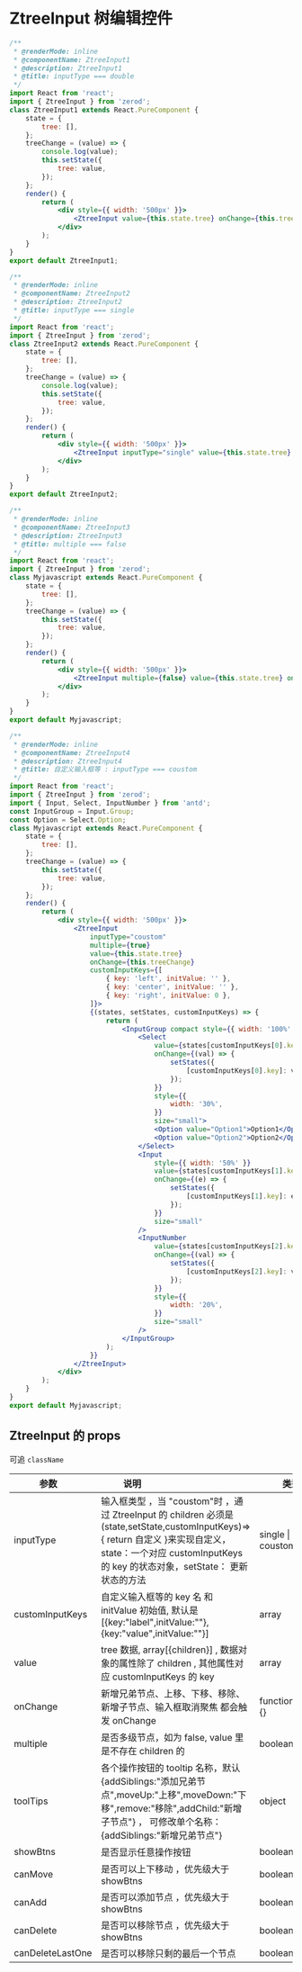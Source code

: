 <!-- @routePath:/component-doc/ZtreeInput-doc -->

# ZtreeInput 树编辑控件

```jsx
/**
 * @renderMode: inline
 * @componentName: ZtreeInput1
 * @description: ZtreeInput1
 * @title: inputType === double
 */
import React from 'react';
import { ZtreeInput } from 'zerod';
class ZtreeInput1 extends React.PureComponent {
    state = {
        tree: [],
    };
    treeChange = (value) => {
        console.log(value);
        this.setState({
            tree: value,
        });
    };
    render() {
        return (
            <div style={{ width: '500px' }}>
                <ZtreeInput value={this.state.tree} onChange={this.treeChange} />
            </div>
        );
    }
}
export default ZtreeInput1;
```

```jsx
/**
 * @renderMode: inline
 * @componentName: ZtreeInput2
 * @description: ZtreeInput2
 * @title: inputType === single
 */
import React from 'react';
import { ZtreeInput } from 'zerod';
class ZtreeInput2 extends React.PureComponent {
    state = {
        tree: [],
    };
    treeChange = (value) => {
        console.log(value);
        this.setState({
            tree: value,
        });
    };
    render() {
        return (
            <div style={{ width: '500px' }}>
                <ZtreeInput inputType="single" value={this.state.tree} onChange={this.treeChange} />
            </div>
        );
    }
}
export default ZtreeInput2;
```

```jsx
/**
 * @renderMode: inline
 * @componentName: ZtreeInput3
 * @description: ZtreeInput3
 * @title: multiple === false
 */
import React from 'react';
import { ZtreeInput } from 'zerod';
class Myjavascript extends React.PureComponent {
    state = {
        tree: [],
    };
    treeChange = (value) => {
        this.setState({
            tree: value,
        });
    };
    render() {
        return (
            <div style={{ width: '500px' }}>
                <ZtreeInput multiple={false} value={this.state.tree} onChange={this.treeChange} />
            </div>
        );
    }
}
export default Myjavascript;
```

```jsx
/**
 * @renderMode: inline
 * @componentName: ZtreeInput4
 * @description: ZtreeInput4
 * @title: 自定义输入框等 : inputType === coustom
 */
import React from 'react';
import { ZtreeInput } from 'zerod';
import { Input, Select, InputNumber } from 'antd';
const InputGroup = Input.Group;
const Option = Select.Option;
class Myjavascript extends React.PureComponent {
    state = {
        tree: [],
    };
    treeChange = (value) => {
        this.setState({
            tree: value,
        });
    };
    render() {
        return (
            <div style={{ width: '500px' }}>
                <ZtreeInput
                    inputType="coustom"
                    multiple={true}
                    value={this.state.tree}
                    onChange={this.treeChange}
                    customInputKeys={[
                        { key: 'left', initValue: '' },
                        { key: 'center', initValue: '' },
                        { key: 'right', initValue: 0 },
                    ]}>
                    {(states, setStates, customInputKeys) => {
                        return (
                            <InputGroup compact style={{ width: '100%' }}>
                                <Select
                                    value={states[customInputKeys[0].key]}
                                    onChange={(val) => {
                                        setStates({
                                            [customInputKeys[0].key]: val,
                                        });
                                    }}
                                    style={{
                                        width: '30%',
                                    }}
                                    size="small">
                                    <Option value="Option1">Option1</Option>
                                    <Option value="Option2">Option2</Option>
                                </Select>
                                <Input
                                    style={{ width: '50%' }}
                                    value={states[customInputKeys[1].key]}
                                    onChange={(e) => {
                                        setStates({
                                            [customInputKeys[1].key]: e.target.value,
                                        });
                                    }}
                                    size="small"
                                />
                                <InputNumber
                                    value={states[customInputKeys[2].key]}
                                    onChange={(val) => {
                                        setStates({
                                            [customInputKeys[2].key]: val,
                                        });
                                    }}
                                    style={{
                                        width: '20%',
                                    }}
                                    size="small"
                                />
                            </InputGroup>
                        );
                    }}
                </ZtreeInput>
            </div>
        );
    }
}
export default Myjavascript;
```

## ZtreeInput 的 props

可追 `className`

| 参数             | 说明                                                                                                                                                                                                           | 类型                        | 默认值                                                  |
| ---------------- | -------------------------------------------------------------------------------------------------------------------------------------------------------------------------------------------------------------- | --------------------------- | ------------------------------------------------------- |
| inputType        | 输入框类型 ，当 "coustom"时 ，通过 ZtreeInput 的 children 必须是 (state,setState,customInputKeys)=>{ return 自定义 }来实现自定义，state：一个对应 customInputKeys 的 key 的状态对象，setState： 更新状态的方法 | single \| double \| coustom | double                                                  |
| customInputKeys  | 自定义输入框等的 key 名 和 initValue 初始值, 默认是 [{key:"label",initValue:""},{key:"value",initValue:""}]                                                                                                    | array                       | [{key:"label",initValue:""},{key:"value",initValue:""}] |
| value            | tree 数据, array[{children}] , 数据对象的属性除了 children , 其他属性对应 customInputKeys 的 key                                                                                                               | array                       | []                                                      |
| onChange         | 新增兄弟节点、上移、下移、移除、新增子节点、输入框取消聚焦 都会触发 onChange                                                                                                                                   | function(newTree){}         | --                                                      |
| multiple         | 是否多级节点，如为 false, value 里是不存在 children 的                                                                                                                                                         | boolean                     | true                                                    |
| toolTips         | 各个操作按钮的 tooltip 名称，默认{addSiblings:"添加兄弟节点",moveUp:"上移",moveDown:"下移",remove:"移除",addChild:"新增子节点"} ， 可修改单个名称：{addSiblings:"新增兄弟节点"}                                | object                      | --                                                      |
| showBtns         | 是否显示任意操作按钮                                                                                                                                                                                           | boolean                     | true                                                    |
| canMove          | 是否可以上下移动 ，优先级大于 showBtns                                                                                                                                                                         | boolean                     | true                                                    |
| canAdd           | 是否可以添加节点 ，优先级大于 showBtns                                                                                                                                                                         | boolean                     | true                                                    |
| canDelete        | 是否可以移除节点 ，优先级大于 showBtns                                                                                                                                                                         | boolean                     | true                                                    |
| canDeleteLastOne | 是否可以移除只剩的最后一个节点                                                                                                                                                                                 | boolean                     | false                                                   |

